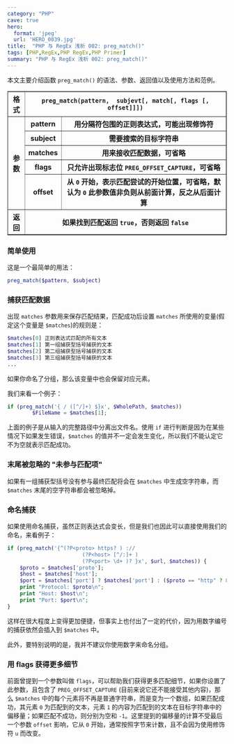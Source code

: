 ```yaml
---
category: "PHP"
cave: true
hero:
  format: 'jpeg'
  url: 'HERO_0039.jpg'
title:  "PHP 与 RegEx 浅析 002: preg_match()"
tags: [PHP,RegEx,PHP RegEx,PHP Primer]
summary: "PHP 与 RegEx 浅析 002: preg_match()"
---
```

本文主要介绍函数 `preg_match()` 的语法、参数、返回值以及使用方法和范例。

<table border="1" class="table table-bordered table-striped table-condensed">
<tr>
<th>格式</th>
<th colspan="2"><code>preg_match(pattern,  subjevt[, match[, flags [, offset]]])</code></th>
</tr>
<tr><th rowspan="5">参数</th>
<th>pattern</th><th>用分隔符包围的正则表达式，可能出现修饰符</th></tr>
<tr><th>subject</th><th>需要搜索的目标字符串</th></tr>
<tr><th>matches</th><th>用来接收匹配数据，可省略</th></tr>
<tr><th>flags</th><th>只允许出现标志位 <code>PREG_OFFSET_CAPTURE</code>，可省略</th></tr>
<tr><th>offset</th><th>从 <code>0</code> 开始，表示匹配尝试的开始位置，可省略，默认为 <code>0</code> 此参数值非负则从前面计算，反之从后面计算</th></tr>
<tr><th>返回</th><th colspan="2">如果找到匹配返回 <code>true</code>，否则返回 <code>false</code></th></tr>
</table>

### 简单使用

这是一个最简单的用法：

```php
preg_match($pattern, $subject)
```

### 捕获匹配数据

出现 `matches` 参数用来保存匹配结果，匹配成功后设置 `matches` 所使用的变量(假定这个变量是 `$matches`)的规则是：

```php
$matches[0] 正则表达式匹配的所有文本
$matches[1] 第一组捕获型括号捕获的文本
$matches[2] 第二组捕获型括号捕获的文本
$matches[3] 第三组捕获型括号捕获的文本
...
```

如果你命名了分组，那么该变量中也会保留对应元素。

我们来看一个例子：

```php
if (preg_match('{ / ([^/]+) $}x', $WholePath, $matches))
		$FileName = $matches[1];
```

上面的例子是从输入的完整路径中分离出文件名。使用 `if` 进行判断是因为在某些情况下如果发生错误，`$matches` 的值并不一定会发生变化，所以我们不能认定它不为空就表示匹配成功。

### 末尾被忽略的 "未参与匹配项"

如果有一组捕获型括号没有参与最终匹配将会在 `$matches` 中生成空字符串，而 `$matches` 末尾的空字符串都会被忽略掉。

### 命名捕获

如果使用命名捕获，虽然正则表达式会变长，但是我们也因此可以直接使用我们的命名，来看例子：

```php
if (preg_match('{^(?P<proto> https? ) ://
						(?P<host> [^/:]+ )
						(?P<port> \d+ )? }x', $url, $matches)) {
	$proto = $matches['proto'];
	$host = $matches['host'];
	$port = $matches['port'] ? $matches['port'] : ($proto == "http" ? 80 : 443);
	print "Protocol: $proto\n";
	print "Host: $host\n";
	print "Port: $port\n";
}
```

这样在很大程度上变得更加便捷，但事实上也付出了一定的代价，因为用数字编号的捕获依然会插入到 `$matches` 中。

此外，要特别说明的是，我并不建议你使用数字来命名分组。

### 用 flags 获得更多细节

前面曾提到一个参数叫做 `flags`，可以帮助我们获得更多匹配细节，如果你设置了此参数，且包含了 `PREG_OFFSET_CAPTURE` (目前来说它还不能接受其他内容)，那么 `$matches` 中的每个元素将不再是普通字符串，而是变为一个数组，如果匹配成功，其元素 `0` 为匹配到的文本，元素 `1` 的内容为匹配到的文本在目标字符串中的偏移量；如果匹配不成功，则分别为空和 `-1`。这里提到的偏移量的计算不受最后一个参数 `offset` 影响，它从 `0` 开始，通常按照字节来计数，且不会因为使用修饰符 `u` 而改变。
